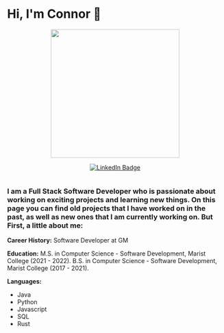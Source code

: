 # Hi, I'm Connor 👋
<p align="center"><img src="https://media.tenor.com/NOYF3f82b_gAAAAC/programmer.gif" width="300"/></p>
<p align="center">
<a href="https://www.linkedin.com/in/connor-fitzpatrick1/"><img src="https://img.shields.io/badge/LinkedIn-blue?style=for-the-badge&logo=linkedin&logoColor=white" alt="LinkedIn Badge"></a>
</p>
<p align="center"><img src="https://komarev.com/ghpvc/?username=connorfitzpatrick&style=flat&color=blue" alt=""></p>

### I am a Full Stack Software Developer who is passionate about working on exciting projects and learning new things. On this page you can find old  projects that I have worked on in the past, as well as new ones that I am currently working on. But First, a little about me:

**Career History:** Software Developer at GM

**Education:** 
M.S. in Computer Science - Software Development, Marist College (2021 - 2022).
B.S. in Computer Science - Software Development, Marist College (2017 - 2021).

**Languages:**
- Java
- Python
- Javascript
- SQL
- Rust
<!--
**connorfitzpatrick/connorfitzpatrick** is a ✨ _special_ ✨ repository because its `README.md` (this file) appears on your GitHub profile.

Here are some ideas to get you started:

- 🔭 I’m currently working on ...
- 🌱 I’m currently learning ...
- 👯 I’m looking to collaborate on ...
- 🤔 I’m looking for help with ...
- 💬 Ask me about ...
- 📫 How to reach me: ...
- 😄 Pronouns: ...
- ⚡ Fun fact: ...
-->
